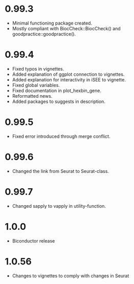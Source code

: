 # 0.99.3

* Minimal functioning package created.
* Mostly compliant with BiocCheck::BiocCheck() and goodpractice::goodpractice().

# 0.99.4

* Fixed typos in vignettes.
* Added explanation of ggplot connection to vignettes.
* Added explanation for interactivity in iSEE to vignette.
* Fixed global variables.
* Fixed documentation in plot_hexbin_gene.
* Reformatted news.
* Added packages to suggests in description.

# 0.99.5

* Fixed error introduced through merge conflict.

# 0.99.6

* Changed the link from Seurat to Seurat-class.

# 0.99.7

* Changed sapply to vapply in utility-function.

# 1.0.0

* Biconductor release

# 1.0.56

* Changes to vignettes to comply with changes in Seurat
